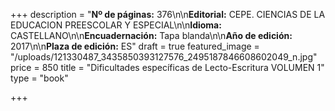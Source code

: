 +++
description = "**Nº de páginas:** 376\n\n**Editorial:** CEPE. CIENCIAS DE LA EDUCACION PREESCOLAR Y ESPECIAL\n\n**Idioma:** CASTELLANO\n\n**Encuadernación:** Tapa blanda\n\n**Año de edición:** 2017\n\n**Plaza de edición:** ES"
draft = true
featured_image = "/uploads/121330487_3435850393127576_2495187846608602049_n.jpg"
price = 850
title = "Dificultades específicas de Lecto-Escritura VOLUMEN 1"
type = "book"

+++
